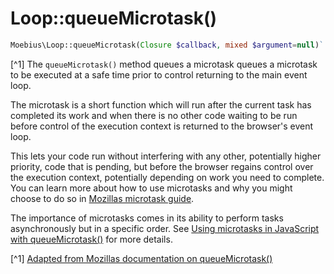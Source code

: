 # Loop::queueMicrotask()
 
```php
Moebius\Loop::queueMicrotask(Closure $callback, mixed $argument=null)`
```

[^1] The `queueMicrotask()` method queues a microtask queues a microtask to be executed at a safe time
prior to control returning to the main event loop.

The microtask is a short function which will run after the current task has completed its work and 
when there is no other code waiting to be run before control of the execution context is returned 
to the browser's event loop.

This lets your code run without interfering with any other, potentially higher priority, code that
is pending, but before the browser regains control over the execution context, potentially depending 
on work you need to complete. You can learn more about how to use microtasks and why you might choose 
to do so in [Mozillas microtask guide](https://developer.mozilla.org/en-US/docs/Web/API/HTML_DOM_API/Microtask_guide).

The importance of microtasks comes in its ability to perform tasks asynchronously but in a specific 
order. See [Using microtasks in JavaScript with queueMicrotask()](https://developer.mozilla.org/en-US/docs/Web/API/HTML_DOM_API/Microtask_guide)
for more details.

[^1] [Adapted from Mozillas documentation on queueMicrotask()](https://developer.mozilla.org/en-US/docs/Web/API/queueMicrotask)
